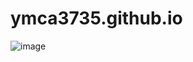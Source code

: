 # ymca3735.github.io
![image](https://github.com/user-attachments/assets/b5284cac-c119-4dfb-816a-699bc21fbc89)
